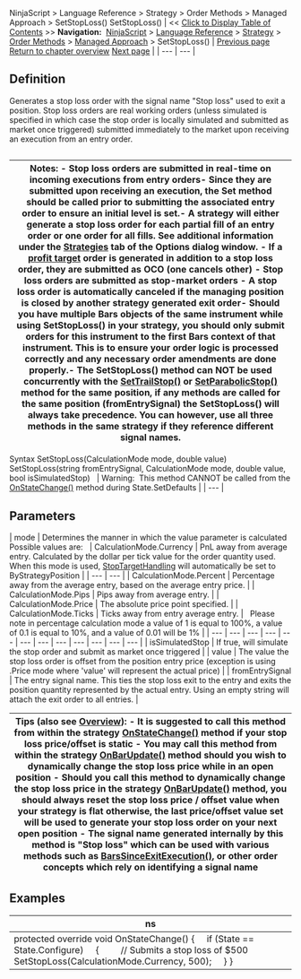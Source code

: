 ﻿
NinjaScript \> Language Reference \> Strategy \> Order Methods \> Managed Approach \> SetStopLoss()
SetStopLoss()
| \<\< [Click to Display Table of Contents](setstoploss.md) \>\> **Navigation:**     [NinjaScript](ninjascript.md) \> [Language Reference](language_reference_wip.md) \> [Strategy](strategy.md) \> [Order Methods](order_methods.md) \> [Managed Approach](managed_approach.md) \> SetStopLoss() | [Previous page](setprofittarget.md) [Return to chapter overview](managed_approach.md) [Next page](settrailstop.md) |
| --- | --- |
## Definition
Generates a stop loss order with the signal name "Stop loss" used to exit a position. Stop loss orders are real working orders (unless simulated is specified in which case the stop order is locally simulated and submitted as market once triggered) submitted immediately to the market upon receiving an execution from an entry order.
## 
| Notes: - Stop loss orders are submitted in real\-time on incoming executions from entry orders- Since they are submitted upon receiving an execution, the Set method should be called prior to submitting the associated entry order to ensure an initial level is set.- A strategy will either generate a stop loss order for each partial fill of an entry order or one order for all fills. See additional information under the [Strategies](options_strategies.md) tab of the Options dialog window. - If a [profit target](setprofittarget.md) order is generated in addition to a stop loss order, they are submitted as OCO (one cancels other) - Stop loss orders are submitted as stop\-market orders - A stop loss order is automatically canceled if the managing position is closed by another strategy generated exit order- Should you have multiple Bars objects of the same instrument while using SetStopLoss() in your strategy, you should only submit orders for this instrument to the first Bars context of that instrument. This is to ensure your order logic is processed correctly and any necessary order amendments are done properly.- The SetStopLoss() method can NOT be used concurrently with the [SetTrailStop()](settrailstop.md) or [SetParabolicStop()](setparabolicstop.md) method for the same position, if any methods are called for the same position (fromEntrySignal) the SetStopLoss() will always take precedence. You can however, use all three methods in the same strategy if they reference different signal names. |
| --- |

Syntax
SetStopLoss(CalculationMode mode, double value)
SetStopLoss(string fromEntrySignal, CalculationMode mode, double value, bool isSimulatedStop)
 
| Warning:  This method CANNOT be called from the [OnStateChange()](onstatechange.md) method during State.SetDefaults |
| --- |

## Parameters
| mode | Determines the manner in which the value parameter is calculated   Possible values are:     | CalculationMode.Currency | PnL away from average entry. Calculated by the dollar per tick value for the order quantity used. When this mode is used, [StopTargetHandling](stoptargethandling.md) will automatically be set to ByStrategyPosition | | --- | --- | | CalculationMode.Percent | Percentage away from the average entry, based on the average entry price. | | CalculationMode.Pips | Pips away from average entry. | | CalculationMode.Price | The absolute price point specified. | | CalculationMode.Ticks | Ticks away from entry average entry. |      Please note in percentage calculation mode a value of 1 is equal to 100%, a value of 0\.1 is equal to 10%, and a value of 0\.01 will be 1% |
| --- | --- | --- | --- | --- | --- | --- | --- | --- | --- | --- | --- |
| isSimulatedStop | If true, will simulate the stop order and submit as market once triggered |
| value | The value the stop loss order is offset from the position entry price (exception is using .Price mode where 'value' will represent the actual price) |
| fromEntrySignal | The entry signal name. This ties the stop loss exit to the entry and exits the position quantity represented by the actual entry. Using an empty string will attach the exit order to all entries. |

| Tips (also see [Overview](managed_approach.md)): - It is suggested to call this method from within the strategy [OnStateChange()](onstatechange.md) method if your stop loss price/offset is static - You may call this method from within the strategy [OnBarUpdate()](onbarupdate.md) method should you wish to dynamically change the stop loss price while in an open position - Should you call this method to dynamically change the stop loss price in the strategy [OnBarUpdate()](onbarupdate.md) method, you should always reset the stop loss price / offset value when your strategy is flat otherwise, the last price/offset value set will be used to generate your stop loss order on your next open position - The signal name generated internally by this method is "Stop loss" which can be used with various methods such as [BarsSinceExitExecution()](barssinceexitexecution.md), or other order concepts which rely on identifying a signal name |
| --- |

## Examples
| ns |
| --- |
| protected override void OnStateChange() {      if (State \=\= State.Configure)      {          // Submits a stop loss of $500          SetStopLoss(CalculationMode.Currency, 500);      } } |

 
